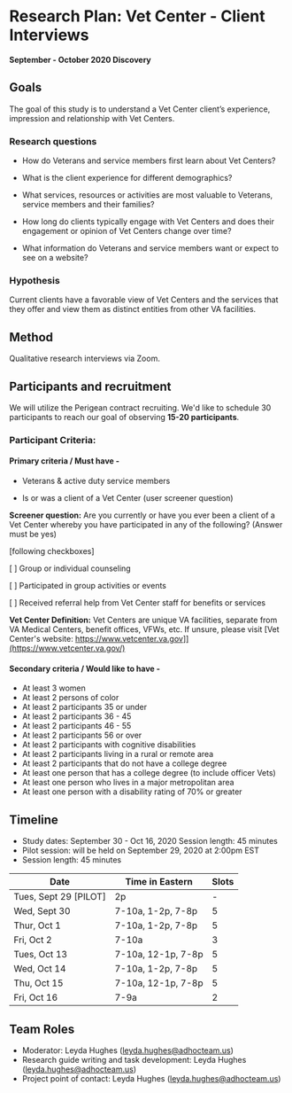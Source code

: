 # Research Plan: Vet Center - Client Interviews 

**September - October 2020 Discovery**<br>

## Goals

The goal of this study is to understand a Vet Center client’s experience, impression and relationship with Vet Centers. 

### Research questions

- How do Veterans and service members first learn about Vet Centers? 

- What is the client experience for different demographics? 

- What services, resources or activities are most valuable to Veterans, service members and their families? 

- How long do clients typically engage with Vet Centers and does their engagement or opinion of Vet Centers change over time? 

- What information do Veterans and service members want or expect to see on a website? 

### Hypothesis 

Current clients have a favorable view of Vet Centers and the services that they offer and view them as distinct entities from other VA facilities. 

## Method

Qualitative research interviews via Zoom. 

## Participants and recruitment

We will utilize the Perigean contract recruiting. We'd like to schedule 30 participants to reach our goal of observing **15-20 participants**. 

### Participant Criteria:

#### Primary criteria / Must have - 

- Veterans & active duty service members 

- Is or was a client of a Vet Center (user screener question) 

**Screener question:**
Are you currently or have you ever been a client of a Vet Center whereby you have participated in any of the following? (Answer must be yes)  

[following checkboxes] 

[ ] Group or individual counseling 

[ ] Participated in group activities or events 

[ ] Received referral help from Vet Center staff for benefits or services 

**Vet Center Definition:**
Vet Centers are unique VA facilities, separate from VA Medical Centers, benefit offices, VFWs, etc. If unsure, please visit [Vet Center's website: https://www.vetcenter.va.gov]](https://www.vetcenter.va.gov/)

#### Secondary criteria / Would like to have - 

- At least 3 women 
- At least 2 persons of color 
- At least 2 participants 35 or under 
- At least 2 participants 36 - 45 
- At least 2 participants 46 - 55 
- At least 2 participants 56 or over 
- At least 2 participants with cognitive disabilities 
- At least 2 participants living in a rural or remote area 
- At least 2 participants that do not have a college degree 
- At least one person that has a college degree (to include officer Vets) 
- At least one person who lives in a major metropolitan area 
- At least one person with a disability rating of 70% or greater 

 
## Timeline

- Study dates: September 30 - Oct 16, 2020 Session length: 45 minutes 
- Pilot session: will be held on September 29, 2020 at 2:00pm EST 
- Session length: 45 minutes

Date | Time in Eastern | Slots
-----|-----------------------|-------
Tues, Sept 29 [PILOT] | 2p | - 
Wed, Sept 30 | 7-10a, 1-2p, 7-8p | 5 
Thur, Oct 1 | 7-10a, 1-2p, 7-8p | 5 
Fri, Oct 2 | 7-10a | 3 
Tues, Oct 13 | 7-10a, 12-1p, 7-8p | 5 
Wed, Oct 14 | 7-10a, 1-2p, 7-8p | 5 
Thu, Oct 15 | 7-10a, 12-1p, 7-8p | 5 
Fri, Oct 16 | 7-9a | 2 


## Team Roles	

- Moderator: Leyda Hughes (leyda.hughes@adhocteam.us)
- Research guide writing and task development: Leyda Hughes (leyda.hughes@adhocteam.us)
- Project point of contact: Leyda Hughes  (leyda.hughes@adhocteam.us)
